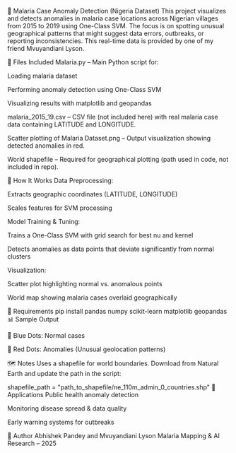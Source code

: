 🦟 Malaria Case Anomaly Detection (Nigeria Dataset)
This project visualizes and detects anomalies in malaria case locations across Nigerian villages from 2015 to 2019 using One-Class SVM. The focus is on spotting unusual geographical patterns that might suggest data errors, outbreaks, or reporting inconsistencies. This real-time data is provided by one of my friend Mvuyandiani Lyson.

📁 Files Included
Malaria.py – Main Python script for:

Loading malaria dataset

Performing anomaly detection using One-Class SVM

Visualizing results with matplotlib and geopandas

malaria_2015_19.csv – CSV file (not included here) with real malaria case data containing LATITUDE and LONGITUDE.

Scatter plotting of Malaria Dataset.png – Output visualization showing detected anomalies in red.

World shapefile – Required for geographical plotting (path used in code, not included in repo).

🚀 How It Works
Data Preprocessing:

Extracts geographic coordinates (LATITUDE, LONGITUDE)

Scales features for SVM processing

Model Training & Tuning:

Trains a One-Class SVM with grid search for best nu and kernel

Detects anomalies as data points that deviate significantly from normal clusters

Visualization:

Scatter plot highlighting normal vs. anomalous points

World map showing malaria cases overlaid geographically

🧪 Requirements
pip install pandas numpy scikit-learn matplotlib geopandas
📊 Sample Output

🔵 Blue Dots: Normal cases

🔴 Red Dots: Anomalies (Unusual geolocation patterns)

🗺 Notes
Uses a shapefile for world boundaries. Download from Natural Earth and update the path in the script:


shapefile_path = "path_to_shapefile/ne_110m_admin_0_countries.shp"
📌 Applications
Public health anomaly detection

Monitoring disease spread & data quality

Early warning systems for outbreaks

👤 Author
Abhishek Pandey and Mvuyandiani Lyson
Malaria Mapping & AI Research – 2025

